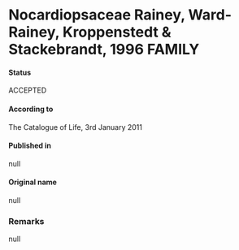 Nocardiopsaceae Rainey, Ward-Rainey, Kroppenstedt & Stackebrandt, 1996 FAMILY
=======

#### Status
ACCEPTED

#### According to
The Catalogue of Life, 3rd January 2011

#### Published in
null

#### Original name
null

### Remarks
null